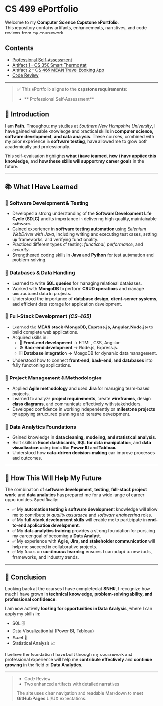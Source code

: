 # CS 499 ePortfolio

Welcome to my **Computer Science Capstone ePortfolio**.  
This repository contains artifacts, enhancements, narratives, and code reviews from my coursework.

## Contents
- [Professional Self-Assessment](index.md)
- [Artifact 1 – CS 350 Smart Thermostat](artifact1_CS350/cs350_artifact.md)
- [Artifact 2 – CS 465 MEAN Travel Booking App](artifact2_CS465/cs465_artifact.md)
- [Code Review](code_review.md)

---

> ✅ This ePortfolio aligns to the **capstone requirements**:  
> - ** Professional Self-Assessment**

## 📝 Introduction  
I am **Path**. Throughout my studies at *Southern New Hampshire University*, I have gained valuable knowledge and practical skills in **computer science, software development, and data analysis**. These courses, combined with my prior experience in **software testing**, have allowed me to grow both academically and professionally.  

This self-evaluation highlights **what I have learned**, **how I have applied this knowledge**, and **how these skills will support my career goals** in the future.  

---

## 📚 What I Have Learned  

### 🔹 Software Development & Testing  
- Developed a strong understanding of the **Software Development Life Cycle (SDLC)** and its importance in delivering high-quality, maintainable software.  
- Gained experience in **software testing automation** using *Selenium WebDriver with Java*, including writing and executing test cases, setting up frameworks, and verifying functionality.  
- Practiced different types of testing: *functional*, *performance*, and *security*.  
- Strengthened coding skills in **Java** and **Python** for test automation and problem-solving.  

### 🔹 Databases & Data Handling  
- Learned to write **SQL queries** for managing relational databases.  
- Worked with **MongoDB** to perform **CRUD operations** and manage unstructured data in projects.  
- Understood the importance of **database design**, **client-server systems**, and efficient data storage for application development.  

### 🔹 Full-Stack Development *(CS-465)*  
- Learned the **MEAN stack (MongoDB, Express.js, Angular, Node.js)** to build complete web applications.  
- Acquired skills in:  
  - 🎨 **Front-end development** → HTML, CSS, Angular.  
  - ⚙️ **Back-end development** → Node.js, Express.js.  
  - 🗄 **Database integration** → MongoDB for dynamic data management.  
- Understood how to connect **front-end, back-end, and databases** into fully functioning applications.  

### 🔹 Project Management & Methodologies  
- Applied **Agile methodology** and used **Jira** for managing team-based projects.  
- Learned to analyze **project requirements**, create **wireframes**, design **class diagrams**, and communicate effectively with stakeholders.  
- Developed confidence in working independently on **milestone projects** by applying structured planning and iterative development.  

### 🔹 Data Analytics Foundations  
- Gained knowledge in **data cleaning, modeling, and statistical analysis**.  
- Built skills in **Excel dashboards**, **SQL for data manipulation**, and **data visualization** using tools like **Power BI** and **Tableau**.  
- Understood how **data-driven decision-making** can improve processes and outcomes.  

---

## 🚀 How This Will Help My Future  

The combination of **software development**, **testing**, **full-stack project work**, and **data analytics** has prepared me for a wide range of career opportunities. Specifically:  

- ✅ My **automation testing & software development** knowledge will allow me to contribute to *quality assurance* and *software engineering* roles.  
- ✅ My **full-stack development skills** will enable me to participate in **end-to-end application development**.  
- ✅ My **data analytics training** provides a strong foundation for pursuing my career goal of becoming a **Data Analyst**.  
- ✅ My experience with **Agile, Jira, and stakeholder communication** will help me succeed in collaborative projects.  
- ✅ My focus on **continuous learning** ensures I can adapt to new tools, frameworks, and industry trends.  

---

## 🎯 Conclusion  

Looking back at the courses I have completed at **SNHU**, I recognize how much I have grown in **technical knowledge, problem-solving ability, and professional confidence**.  

I am now actively **looking for opportunities in Data Analysis**, where I can apply my skills in:  
- SQL 🗄  
- Data Visualization 📊 (Power BI, Tableau)  
- Excel 📑  
- Statistical Analysis 📈  

I believe the foundation I have built through my coursework and professional experience will help me **contribute effectively** and **continue growing** in the field of **Data Analytics**.  

---
> - Code Review  
> - Two enhanced artifacts with detailed narratives  
>  
> The site uses clear navigation and readable Markdown to meet **GitHub Pages** UI/UX expectations.
